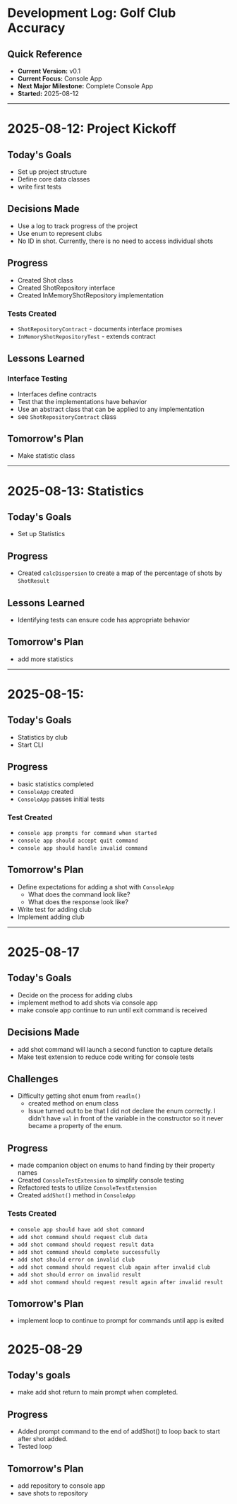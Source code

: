 # Development Log: Golf Club Accuracy
## Quick Reference
- **Current Version:** v0.1
- **Current Focus:** Console App
- **Next Major Milestone:** Complete Console App
- **Started:** 2025-08-12
---
# 2025-08-12: Project Kickoff
## Today's Goals
- Set up project structure
- Define core data classes
- write first tests
## Decisions Made
- Use a log to track progress of the project
- Use enum to represent clubs
- No ID in shot. Currently, there is no need to access individual shots
## Progress
- Created Shot class
- Created ShotRepository interface
- Created InMemoryShotRepository implementation
### Tests Created
- `ShotRepositoryContract` - documents interface promises
- `InMemoryShotRepositoryTest` - extends contract
## Lessons Learned
### Interface Testing
- Interfaces define contracts
- Test that the implementations have behavior
- Use an abstract class that can be applied to any implementation
- see `ShotRepositoryContract` class
## Tomorrow's Plan
- Make statistic class
---
# 2025-08-13: Statistics
## Today's Goals
- Set up Statistics
## Progress
- Created `calcDispersion` to create a map of the percentage of shots by `ShotResult`
## Lessons Learned
- Identifying tests can ensure code has appropriate behavior
## Tomorrow's Plan
- add more statistics
---
# 2025-08-15:
## Today's Goals
- Statistics by club
- Start CLI
## Progress
- basic statistics completed
- `ConsoleApp` created
- `ConsoleApp` passes initial tests
### Test Created
- `console app prompts for command when started`
- `console app should accept quit command`
- `console app should handle invalid command`
## Tomorrow's Plan
- Define expectations for adding a shot with `ConsoleApp`
  - What does the command look like?
  - What does the response look like?
- Write test for adding club
- Implement adding club
---
# 2025-08-17
## Today's Goals
- Decide on the process for adding clubs
- implement method to add shots via console app
- make console app continue to run until exit command is received
## Decisions Made
- add shot command will launch a second function to capture details
- Make test extension to reduce code writing for console tests
## Challenges
- Difficulty getting shot enum from `readln()`
  - created method on enum class
  - Issue turned out to be that I did not declare the enum correctly. I didn't have `val` in front of the variable in the constructor so it never became a property of the enum.
## Progress
- made companion object on enums to hand finding by their property names
- Created `ConsoleTestExtension` to simplify console testing
- Refactored tests to utilize `ConsoleTestExtension`
- Created `addShot()` method in `ConsoleApp` 
### Tests Created
- `console app should have add shot command`
- `add shot command should request club data`
- `add shot command should request result data`
- `add shot command should complete successfully`
- `add shot should error on invalid club`
- `add shot command should request club again after invalid club`
- `add shot should error on invalid result`
- `add shot command should request result again after invalid result`
## Tomorrow's Plan
- implement loop to continue to prompt for commands until app is exited
# 2025-08-29
## Today's goals
- make add shot return to main prompt when completed.
## Progress
- Added prompt command to the end of addShot() to loop back to start after shot added.
- Tested loop
## Tomorrow's Plan
- add repository to console app
- save shots to repository